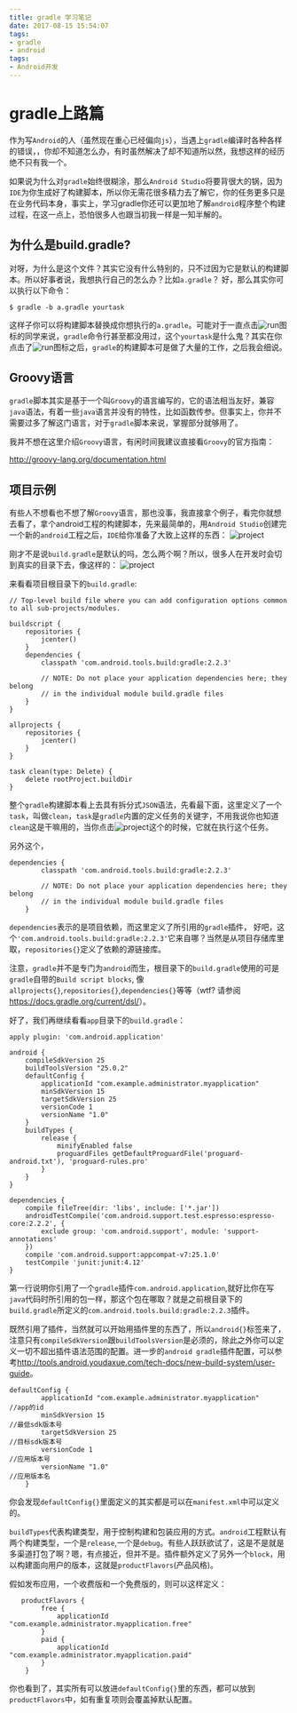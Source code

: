 ```yaml
---
title: gradle 学习笔记
date: 2017-08-15 15:54:07
tags: 
- gradle 
- android
tags:
- Android开发
---
```

# gradle上路篇

作为写`Android`的人（虽然现在重心已经偏向`js`），当遇上`gradle`编译时各种各样的错误，，你却不知道怎么办，有时虽然解决了却不知道所以然，我想这样的经历绝不只有我一个。

如果说为什么对`gradle`始终很糊涂，那么`Android Studio`将要背很大的锅，因为`IDE`为你生成好了构建脚本，所以你无需花很多精力去了解它，你的任务更多只是在业务代码本身，事实上，学习gradle你还可以更加地了解`android`程序整个构建过程，在这一点上，恐怕很多人也跟当初我一样是一知半解的。

## 为什么是build.gradle?
对呀，为什么是这个文件？其实它没有什么特别的，只不过因为它是默认的构建脚本。所以好事者说，我想执行自己的怎么办？比如`a.gradle`？ 好，那么其实你可以执行以下命令： 
```
$ gradle -b a.gradle yourtask
```

这样子你可以将构建脚本替换成你想执行的`a.gradle`。可能对于一直点击![run](/images/run.png)图标的同学来说，`gradle`命令行甚至都没用过，这个`yourtask`是什么鬼？其实在你点击了![run](/images/run.png)图标之后，`gradle`的构建脚本可是做了大量的工作，之后我会细说。

## Groovy语言
`gradle`脚本其实是基于一个叫`Groovy`的语言编写的，它的语法相当友好，兼容`java`语法，有着一些`java`语言并没有的特性，比如函数传参。但事实上，你并不需要过多了解这门语言，对于`gradle`脚本来说，掌握部分就够用了。

我并不想在这里介绍`Groovy`语言，有闲时间我建议直接看`Groovy`的官方指南：

<http://groovy-lang.org/documentation.html>

## 项目示例
有些人不想看也不想了解`Groovy`语言，那也没事，我直接拿个例子，看完你就想去看了，拿个android工程的构建脚本，先来最简单的，用`Android Studio`创建完一个新的`android`工程之后，`IDE`给你准备了大致上这样的东西：
![project](/images/android_new_project.png)

刚才不是说`build.gradle`是默认的吗，怎么两个啊？所以，很多人在开发时会切到真实的目录下去，像这样的：
![project](/images/real_project.png)

来看看项目根目录下的`build.gradle`:
```
// Top-level build file where you can add configuration options common to all sub-projects/modules.

buildscript {
    repositories {
        jcenter()
    }
    dependencies {
        classpath 'com.android.tools.build:gradle:2.2.3'

        // NOTE: Do not place your application dependencies here; they belong
        // in the individual module build.gradle files
    }
}

allprojects {
    repositories {
        jcenter()
    }
}

task clean(type: Delete) {
    delete rootProject.buildDir
}
```

整个`gradle`构建脚本看上去具有拆分式`JSON`语法，先看最下面，这里定义了一个`task`，叫做`clean`，`task`是`gradle`内置的定义任务的关键字，不用我说你也知道`clean`这是干嘛用的，当你点击![project](/images/clean_project.png)这个的时候，它就在执行这个任务。

另外这个，
```
dependencies {
        classpath 'com.android.tools.build:gradle:2.2.3'

        // NOTE: Do not place your application dependencies here; they belong
        // in the individual module build.gradle files
    }
```
`dependencies`表示的是项目依赖，而这里定义了所引用的`gradle`插件， 好吧，这个`'com.android.tools.build:gradle:2.2.3'`它来自哪？当然是从项目存储库里取，`repositories{}`定义了依赖的源链接库。

注意，`gradle`并不是专门为`android`而生，根目录下的`build.gradle`使用的可是`gradle`自带的`Build script blocks`,
像`allprojects{}`,`repositories{}`,`dependencies{}`等等（wtf? 请参阅<https://docs.gradle.org/current/dsl/>）。

好了，我们再继续看看`app`目录下的`build.gradle`：
```
apply plugin: 'com.android.application'

android {
    compileSdkVersion 25
    buildToolsVersion "25.0.2"
    defaultConfig {
        applicationId "com.example.administrator.myapplication"
        minSdkVersion 15
        targetSdkVersion 25
        versionCode 1
        versionName "1.0"
    }
    buildTypes {
        release {
            minifyEnabled false
            proguardFiles getDefaultProguardFile('proguard-android.txt'), 'proguard-rules.pro'
        }
    }
}

dependencies {
    compile fileTree(dir: 'libs', include: ['*.jar'])
    androidTestCompile('com.android.support.test.espresso:espresso-core:2.2.2', {
        exclude group: 'com.android.support', module: 'support-annotations'
    })
    compile 'com.android.support:appcompat-v7:25.1.0'
    testCompile 'junit:junit:4.12'
}

```
第一行说明你引用了一个`gradle`插件`com.android.application`,就好比你在写`java`代码时所引用的包一样，那这个包在哪取？就是之前根目录下的`build.gradle`所定义的`com.android.tools.build:gradle:2.2.3`插件。

既然引用了插件，当然就可以开始用插件里的东西了，所以`android{}`标签来了，注意只有`compileSdkVersion`跟`buildToolsVersion`是必须的，除此之外你可以定义一切不超出插件语法范围的配置。进一步的`android gradle`插件配置，可以参考<http://tools.android.youdaxue.com/tech-docs/new-build-system/user-guide>。

```
defaultConfig {
        applicationId "com.example.administrator.myapplication"         //app的id
        minSdkVersion 15                                                //最低sdk版本号
        targetSdkVersion 25                                             //目标sdk版本号
        versionCode 1                                                   //应用版本号
        versionName "1.0"                                               //应用版本名
    }
```

你会发现`defaultConfig{}`里面定义的其实都是可以在`manifest.xml`中可以定义的。

`buildTypes`代表构建类型，用于控制构建和包装应用的方式。`android`工程默认有两个构建类型，一个是`release`,一个是`debug`。有些人跃跃欲试了，这是不是就是多渠道打包了啊？嗯，有点接近，但并不是。插件额外定义了另外一个`block`，用以构建面向用户的版本，这就是`productFlavors`(产品风格)。

假如发布应用，一个收费版和一个免费版的，则可以这样定义：
```
   productFlavors {
        free {
            applicationId "com.example.administrator.myapplication.free"
        }
        paid {
            applicationId "com.example.administrator.myapplication.paid"
        }
    }
```

你也看到了，其实所有可以放进`defaultConfig{}`里的东西，都可以放到`productFlavors`中，如有重复项则会覆盖掉默认配置。


